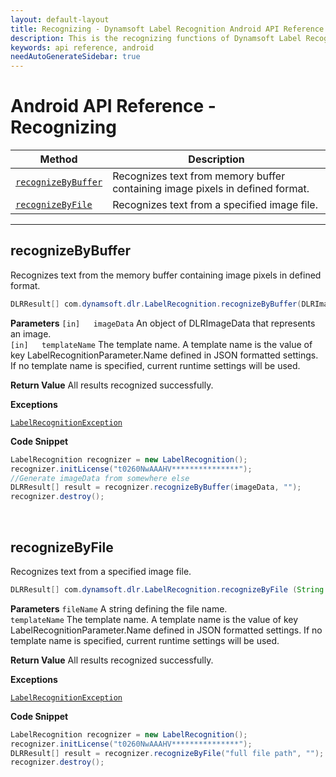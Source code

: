 ```yaml
---
layout: default-layout
title: Recognizing - Dynamsoft Label Recognition Android API Reference
description: This is the recognizing functions of Dynamsoft Label Recognition for Android API Reference.
keywords: api reference, android
needAutoGenerateSidebar: true
---
```


# Android API Reference - Recognizing

| Method               | Description |
|----------------------|-------------|
  | [`recognizeByBuffer`](#recognizebybuffer) | Recognizes text from memory buffer containing image pixels in defined format. |
  | [`recognizeByFile`](#recognizebyfile) | Recognizes text from a specified image file. |

---

## recognizeByBuffer
Recognizes text from the memory buffer containing image pixels in defined format.

```java
DLRResult[] com.dynamsoft.dlr.LabelRecognition.recognizeByBuffer(DLRImageData imageData, String templateName) throws LabelRecognitionException
```   
   
**Parameters**
`[in]	imageData` An object of DLRImageData that represents an image.  
`[in]	templateName` The template name. A template name is the value of key LabelRecognitionParameter.Name defined in JSON formatted settings. If no template name is specified, current runtime settings will be used.

**Return Value**
All results recognized successfully.

**Exceptions**

[`LabelRecognitionException`](../class/label-recognition-exception.md)

**Code Snippet**
```java
LabelRecognition recognizer = new LabelRecognition();
recognizer.initLicense("t0260NwAAAHV***************");
//Generate imageData from somewhere else
DLRResult[] result = recognizer.recognizeByBuffer(imageData, "");
recognizer.destroy();
```

&nbsp;


## recognizeByFile
Recognizes text from a specified image file.

```java
DLRResult[] com.dynamsoft.dlr.LabelRecognition.recognizeByFile (String fileName, String templateName) throws LabelRecognitionException	
```   
   
**Parameters**
`fileName` A string defining the file name.  
`templateName` The template name. A template name is the value of key LabelRecognitionParameter.Name defined in JSON formatted settings. If no template name is specified, current runtime settings will be used.

**Return Value**
All results recognized successfully.

**Exceptions**

[`LabelRecognitionException`](../class/label-recognition-exception.md)

**Code Snippet**
```java
LabelRecognition recognizer = new LabelRecognition();
recognizer.initLicense("t0260NwAAAHV***************");
DLRResult[] result = recognizer.recognizeByFile("full file path", "");
recognizer.destroy();
```

&nbsp;


